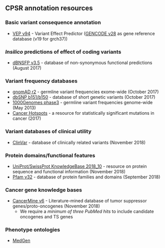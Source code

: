 ## CPSR annotation resources

### Basic variant consequence annotation
  * [VEP v94](http://www.ensembl.org/info/docs/tools/vep/index.html) - Variant Effect Predictor ([GENCODE v28](https://www.gencodegenes.org/releases/28.html) as gene reference database (v19 for grch37))

###  *Insilico* predictions of effect of coding variants
  * [dBNSFP v3.5](https://sites.google.com/site/jpopgen/dbNSFP) - database of non-synonymous functional predictions (August 2017)

###  Variant frequency databases
  * [gnomAD r2](http://exac.broadinstitute.org/) - germline variant frequencies exome-wide (October 2017)
  * [dbSNP b151/b150](http://www.ncbi.nlm.nih.gov/SNP/) - database of short genetic variants (October 2017)
  * [1000Genomes phase3](ftp://ftp.1000genomes.ebi.ac.uk/vol1/ftp/release/20130502/) - germline variant frequencies genome-wide (May 2013)
  * [Cancer Hotspots](http://cancerhotspots.org) - a resource for statistically significant mutations in cancer (2017)

### Variant databases of clinical utility
  * [ClinVar](http://www.ncbi.nlm.nih.gov/clinvar/) - database of clinically related variants (November 2018)

### Protein domains/functional features
  * [UniProt/SwissProt KnowledgeBase 2018_10](http://www.uniprot.org) - resource on protein sequence and functional information (November 2018)
  * [Pfam v32](http://pfam.xfam.org) - database of protein families and domains (September 2018)

### Cancer gene knowledge bases
  * [CancerMine v6](https://zenodo.org/record/1481254#.W-nRznpKiL4) - Literature-mined database of tumor suppressor genes/proto-oncogenes (November 2018)
     * We require a *minimum of three PubMed hits* to include candidate oncogenes and TS genes

### Phenotype ontologies
  * [MedGen](https://www.ncbi.nlm.nih.gov/medgen/)
